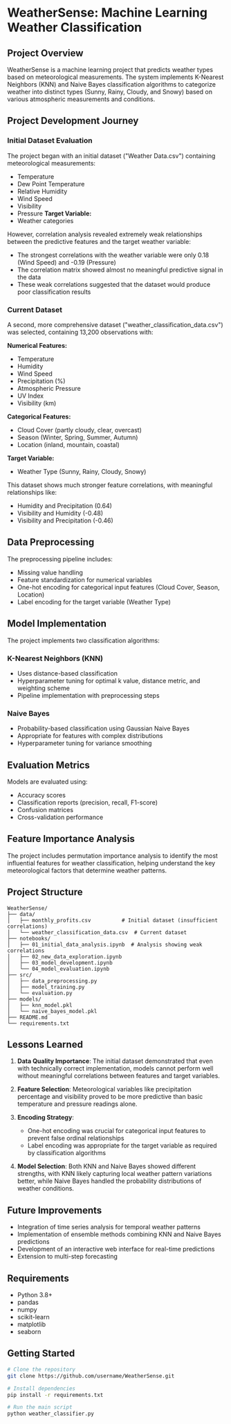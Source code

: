 # WeatherSense: Machine Learning Weather Classification

## Project Overview
WeatherSense is a machine learning project that predicts weather types based on meteorological measurements. The system implements K-Nearest Neighbors (KNN) and Naive Bayes classification algorithms to categorize weather into distinct types (Sunny, Rainy, Cloudy, and Snowy) based on various atmospheric measurements and conditions.

## Project Development Journey

### Initial Dataset Evaluation
The project began with an initial dataset ("Weather Data.csv") containing meteorological measurements:
- Temperature
- Dew Point Temperature
- Relative Humidity
- Wind Speed
- Visibility
- Pressure
**Target Variable:**
- Weather categories

However, correlation analysis revealed extremely weak relationships between the predictive features and the target weather variable:
- The strongest correlations with the weather variable were only 0.18 (Wind Speed) and -0.19 (Pressure)
- The correlation matrix showed almost no meaningful predictive signal in the data
- These weak correlations suggested that the dataset would produce poor classification results

### Current Dataset
A second, more comprehensive dataset ("weather_classification_data.csv") was selected, containing 13,200 observations with:

**Numerical Features:**
- Temperature
- Humidity
- Wind Speed
- Precipitation (%)
- Atmospheric Pressure
- UV Index
- Visibility (km)

**Categorical Features:**
- Cloud Cover (partly cloudy, clear, overcast)
- Season (Winter, Spring, Summer, Autumn)
- Location (inland, mountain, coastal)

**Target Variable:**
- Weather Type (Sunny, Rainy, Cloudy, Snowy)

This dataset shows much stronger feature correlations, with meaningful relationships like:
- Humidity and Precipitation (0.64)
- Visibility and Humidity (-0.48)
- Visibility and Precipitation (-0.46)

## Data Preprocessing
The preprocessing pipeline includes:
- Missing value handling
- Feature standardization for numerical variables
- One-hot encoding for categorical input features (Cloud Cover, Season, Location)
- Label encoding for the target variable (Weather Type)

## Model Implementation
The project implements two classification algorithms:

### K-Nearest Neighbors (KNN)
- Uses distance-based classification
- Hyperparameter tuning for optimal k value, distance metric, and weighting scheme
- Pipeline implementation with preprocessing steps

### Naive Bayes
- Probability-based classification using Gaussian Naive Bayes
- Appropriate for features with complex distributions
- Hyperparameter tuning for variance smoothing


## Evaluation Metrics
Models are evaluated using:
- Accuracy scores
- Classification reports (precision, recall, F1-score)
- Confusion matrices
- Cross-validation performance

## Feature Importance Analysis
The project includes permutation importance analysis to identify the most influential features for weather classification, helping understand the key meteorological factors that determine weather patterns.

## Project Structure
```
WeatherSense/
├── data/
│   ├── monthly_profits.csv          # Initial dataset (insufficient correlations)
│   └── weather_classification_data.csv  # Current dataset
├── notebooks/
│   ├── 01_initial_data_analysis.ipynb  # Analysis showing weak correlations
│   ├── 02_new_data_exploration.ipynb
│   ├── 03_model_development.ipynb
│   └── 04_model_evaluation.ipynb
├── src/
│   ├── data_preprocessing.py
│   ├── model_training.py
│   └── evaluation.py
├── models/
│   ├── knn_model.pkl
│   └── naive_bayes_model.pkl
├── README.md
└── requirements.txt
```

## Lessons Learned
1. **Data Quality Importance**: The initial dataset demonstrated that even with technically correct implementation, models cannot perform well without meaningful correlations between features and target variables.

2. **Feature Selection**: Meteorological variables like precipitation percentage and visibility proved to be more predictive than basic temperature and pressure readings alone.

3. **Encoding Strategy**: 
   - One-hot encoding was crucial for categorical input features to prevent false ordinal relationships
   - Label encoding was appropriate for the target variable as required by classification algorithms

4. **Model Selection**: Both KNN and Naive Bayes showed different strengths, with KNN likely capturing local weather pattern variations better, while Naive Bayes handled the probability distributions of weather conditions.

## Future Improvements
- Integration of time series analysis for temporal weather patterns
- Implementation of ensemble methods combining KNN and Naive Bayes predictions
- Development of an interactive web interface for real-time predictions
- Extension to multi-step forecasting

## Requirements
- Python 3.8+
- pandas
- numpy
- scikit-learn
- matplotlib
- seaborn

## Getting Started
```bash
# Clone the repository
git clone https://github.com/username/WeatherSense.git

# Install dependencies
pip install -r requirements.txt

# Run the main script
python weather_classifier.py
```
